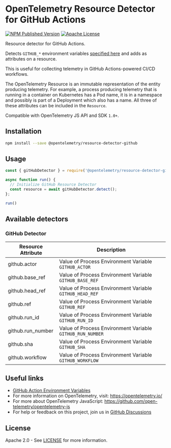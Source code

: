 # OpenTelemetry Resource Detector for GitHub Actions

[![NPM Published Version][npm-img]][npm-url]
[![Apache License][license-image]][license-image]

Resource detector for GitHub Actions.

Detects `GITHUB_*` environment variables [specified here](https://docs.github.com/en/free-pro-team@latest/actions/reference/environment-variables) and adds as attributes on a resource.

This is useful for collecting telemetry in GitHub Actions-powered CI/CD workflows.

The OpenTelemetry Resource is an immutable representation of the entity producing telemetry. For example, a process producing telemetry that is running in a container on Kubernetes has a Pod name, it is in a namespace and possibly is part of a Deployment which also has a name. All three of these attributes can be included in the `Resource`.

Compatible with OpenTelemetry JS API and SDK `1.0+`.

## Installation

```bash
npm install --save @opentelemetry/resource-detector-github
```

## Usage

```js
const { gitHubDetector } = require('@opentelemetry/resource-detector-github')

async function run() {
  // Initialize GitHub Resource Detector
  const resource = await gitHubDetector.detect();
};

run()
```

## Available detectors

### GitHub Detector

| Resource Attribute | Description                                               |
|--------------------|-----------------------------------------------------------|
| github.actor       | Value of Process Environment Variable `GITHUB_ACTOR`      |
| github.base_ref    | Value of Process Environment Variable `GITHUB_BASE_REF`   |
| github.head_ref    | Value of Process Environment Variable `GITHUB_HEAD_REF`   |
| github.ref         | Value of Process Environment Variable `GITHUB_REF`        |
| github.run_id      | Value of Process Environment Variable `GITHUB_RUN_ID`     |
| github.run_number  | Value of Process Environment Variable `GITHUB_RUN_NUMBER` |
| github.sha         | Value of Process Environment Variable `GITHUB_SHA`        |
| github.workflow    | Value of Process Environment Variable `GITHUB_WORKFLOW`   |

## Useful links

- [GitHub Action Environment Variables](https://docs.github.com/en/free-pro-team@latest/actions/reference/environment-variables)
- For more information on OpenTelemetry, visit: <https://opentelemetry.io/>
- For more about OpenTelemetry JavaScript: <https://github.com/open-telemetry/opentelemetry-js>
- For help or feedback on this project, join us in [GitHub Discussions][discussions-url]

## License

Apache 2.0 - See [LICENSE][license-url] for more information.

[discussions-url]: https://github.com/open-telemetry/opentelemetry-js/discussions
[license-url]: https://github.com/open-telemetry/opentelemetry-js-contrib/blob/main/LICENSE
[license-image]: https://img.shields.io/badge/license-Apache_2.0-green.svg?style=flat
[npm-url]: https://www.npmjs.com/package/@opentelemetry/resource-detector-github
[npm-img]: https://img.shields.io/npm/v/%40opentelemetry%2Fresource-detector-github.svg
